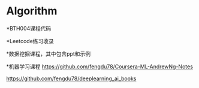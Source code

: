 # Algorithm
 *BTH004课程代码

 *Leetcode练习收录

 *数据挖掘课程，其中包含ppt和示例

 *机器学习课程 https://github.com/fengdu78/Coursera-ML-AndrewNg-Notes

 https://github.com/fengdu78/deeplearning_ai_books